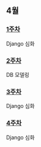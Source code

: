 ## 4월
### [1주차](https://github.com/IM-jihye/TIL/tree/master/2023_04/Week_01)
Django 심화
### [2주차](https://github.com/IM-jihye/TIL/tree/master/2023_04/Week_02)
DB 모델링
### [3주차](https://github.com/IM-jihye/TIL/tree/master/2023_04/Week_03)
Django 심화
### [4주차](https://github.com/IM-jihye/TIL/tree/master/2023_04/Week_04)
Django 심화